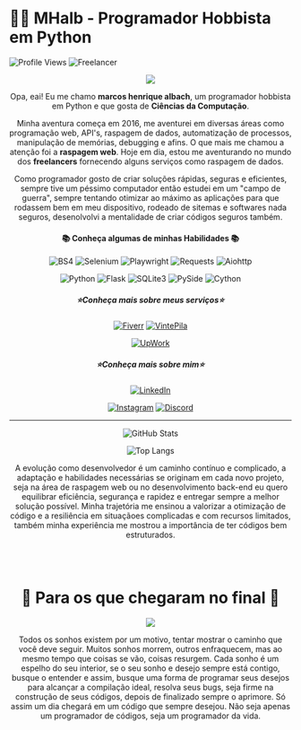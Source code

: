 # 👨‍💻 MHalb - Programador Hobbista em Python

![Profile Views](https://komarev.com/ghpvc/?username=MHalb&color=blue&style=flat-square)
![Freelancer](https://img.shields.io/badge/Freelancer-Available-brightgreen?style=flat-square)
<div align="center">
  <img src="https://images.squarespace-cdn.com/content/54c820b1e4b05cf3cfea7b56/1423770494889-8WPMOZLTHACNGH2VZS9Q/lines.gif">
  
  <p>Opa, eai! Eu me chamo <strong>marcos henrique albach</strong>, um programador hobbista em Python e que gosta de <strong>Ciências da Computação</strong>.</p>
  
  <p>Minha aventura começa em 2016, me aventurei em diversas áreas como programação web, API's, raspagem de dados, automatização de processos, manipulação de memórias, debugging e afins. 
  O que mais me chamou a atenção foi a <strong>raspagem web</strong>. Hoje em dia, estou me aventurando no mundo dos <strong>freelancers</strong> fornecendo alguns serviços como raspagem de dados.</p>
  
  <p>Como programador gosto de criar soluções rápidas, seguras e eficientes, sempre tive um péssimo computador então estudei em um "campo de guerra", sempre tentando otimizar ao máximo 
  as aplicações para que rodassem bem em meu dispositivo, rodeado de sitemas e softwares nada seguros, desenolvolvi a mentalidade de criar códigos seguros também.</p>



#### 📚 Conheça algumas de minhas Habilidades 📚
![BS4](https://img.shields.io/badge/BeautifulSoup-4.x-yellowgreen?style=for-the-badge) 
![Selenium](https://img.shields.io/badge/Selenium-WebDriver-orange?style=for-the-badge&logo=selenium&logoColor=white)
![Playwright](https://img.shields.io/badge/Playwright-Automation-brightgreen?style=for-the-badge&logo=playwright)
![Requests](https://img.shields.io/badge/Requests-HTTP-red?style=for-the-badge&logo=python&logoColor=white) 
![Aiohttp](https://img.shields.io/badge/Aiohttp-Async-blueviolet?style=for-the-badge&logo=python&logoColor=white)

![Python](https://img.shields.io/badge/Python-3.8%2B-blue?style=for-the-badge&logo=python&logoColor=white) 
![Flask](https://img.shields.io/badge/Flask-2.x-green?style=for-the-badge&logo=flask&logoColor=white)
![SQLite3](https://img.shields.io/badge/SQLite3-3.x-lightgrey?style=for-the-badge&logo=sqlite)
![PySide](https://img.shields.io/badge/PySide-5.x-orange?style=for-the-badge)
![Cython](https://img.shields.io/badge/Cython-3.x-lightgrey?style=for-the-badge&logo=cython)
    
##### ⭐Conheça mais sobre meus serviços⭐

[![Fiverr](https://img.shields.io/badge/Fiverr-Available-blue?style=for-the-badge&logo=fiverr)](https://br.pro.fiverr.com/freelancers/marco_albach)
[![VintePila](https://img.shields.io/badge/VintePila-Available-blue?style=for-the-badge&logo=fiverr)](https://www.vintepila.com.br/user-profile/MTEzNDUxMDU5NDA=/)

[![UpWork](https://img.shields.io/badge/UpWork-Available-blue?style=for-the-badge&logo=upwork)](https://www.upwork.com/freelancers/~01967f7e3cb8fc5b74)

##### ⭐Conheça mais sobre mim⭐
[![LinkedIn](https://img.shields.io/badge/LinkedIn-Marcos_Albach-blue?style=for-the-badge&logo=linkedin)](https://www.linkedin.com/in/marcos-albach-81b865311/)

[![Instagram](https://img.shields.io/badge/Instagram-%23E4405F.svg?logo=Instagram&logoColor=white)](https://www.instagram.com/marcos.albach/)
[![Discord](https://img.shields.io/badge/Discord-%235865F2.svg?&logo=discord&logoColor=white)](https://discord.gg/gBfk25QuXW)


  ---
    
  ![GitHub Stats](https://github-readme-stats.vercel.app/api?username=MHalb&show_icons=true&theme=radical&hide_border=true&bg_color=0D1117&title_color=00FF00&icon_color=00FF00&text_color=FFFFFF)
  
  ![Top Langs](https://github-readme-stats.vercel.app/api/top-langs/?username=MHalb&layout=compact&theme=radical&hide_border=true&bg_color=0D1117&title_color=00FF00&icon_color=00FF00&text_color=FFFFFF)
  
  <p>A evolução como desenvolvedor é um caminho contínuo e complicado, a adaptação e habilidades necessárias se originam em cada novo projeto, seja na área de raspagem web ou no desenvolvimento back-end eu quero equilibrar eficiência, segurança e rapidez  e entregar sempre a melhor solução possível. 
  Minha trajetória me ensinou a valorizar a otimização de código e a resiliência em situaçãoes complicadas e com recursos limitados, também minha experiência me mostrou a importância de ter códigos bem estruturados.</spam>
  
</div>
<br><br>


<div align="center">
  
  # 🌌 Para os que chegaram no final 🌌
  
  <img src="https://wallpapercave.com/wp/wp9419169.png">
  <p>Todos os sonhos existem por um motivo, tentar mostrar o caminho que você deve seguir. Muitos sonhos morrem, outros enfraquecem, mas ao mesmo tempo que coisas se vão, coisas resurgem. Cada sonho é um espelho do seu interior, se o seu sonho e desejo sempre está contigo, busque o entender e assim, busque uma forma de programar seus desejos para alcançar a   compilação ideal, resolva seus bugs, seja firme na construção de seus códigos, depois de finalizado sempre o aprimore. Só assim um dia chegará em um código que sempre desejou. Não seja apenas um programador de códigos, seja um programador da vida.</p>
</div>
